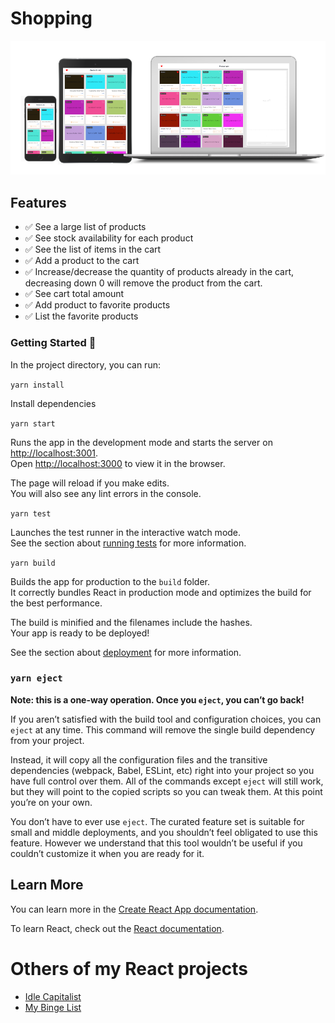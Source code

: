 # Shopping

<img src="https://raw.githubusercontent.com/RSginer/flw-shopping/master/screenshots.png"/>

## Features
  - ✅ See a large list of products
  - ✅ See stock availability for each product
  - ✅ See the list of items in the cart
  - ✅ Add a product to the cart
  - ✅ Increase/decrease the quantity of products already in the cart, decreasing down 0 will remove the product from the cart.
  - ✅ See cart total amount
  - ✅ Add product to  favorite products
  - ✅ List the favorite products

### Getting Started 🎉

In the project directory, you can run:

`yarn install`

Install dependencies

`yarn start`

Runs the app in the development mode and starts the server on [http://localhost:3001](http://localhost:3001).<br />
Open [http://localhost:3000](http://localhost:3000) to view it in the browser.

The page will reload if you make edits.<br />
You will also see any lint errors in the console.

`yarn test`

Launches the test runner in the interactive watch mode.<br />
See the section about [running tests](https://facebook.github.io/create-react-app/docs/running-tests) for more information.

`yarn build`

Builds the app for production to the `build` folder.<br />
It correctly bundles React in production mode and optimizes the build for the best performance.

The build is minified and the filenames include the hashes.<br />
Your app is ready to be deployed!

See the section about [deployment](https://facebook.github.io/create-react-app/docs/deployment) for more information.

### `yarn eject`

**Note: this is a one-way operation. Once you `eject`, you can’t go back!**

If you aren’t satisfied with the build tool and configuration choices, you can `eject` at any time. This command will remove the single build dependency from your project.

Instead, it will copy all the configuration files and the transitive dependencies (webpack, Babel, ESLint, etc) right into your project so you have full control over them. All of the commands except `eject` will still work, but they will point to the copied scripts so you can tweak them. At this point you’re on your own.

You don’t have to ever use `eject`. The curated feature set is suitable for small and middle deployments, and you shouldn’t feel obligated to use this feature. However we understand that this tool wouldn’t be useful if you couldn’t customize it when you are ready for it.

## Learn More

You can learn more in the [Create React App documentation](https://facebook.github.io/create-react-app/docs/getting-started).

To learn React, check out the [React documentation](https://reactjs.org/).

# Others of my React projects
 - [Idle Capitalist](https://github.com/RSginer/idle-capitalist)
 - [My Binge List](https://github.com/RSginer/react-movie-binge-list)

